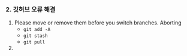 ### 2. 깃허브 오류 해결
1. Please move or remove them before you switch branches. Aborting
    - ```git add -A```
    - ```git stash```
    - ```git pull```
2. 
